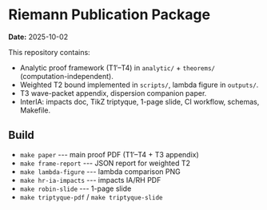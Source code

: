 # Riemann Publication Package

**Date:** 2025-10-02

This repository contains:
- Analytic proof framework (T1′–T4) in `analytic/` + `theorems/` (computation-independent).
- Weighted T2 bound implemented in `scripts/`, lambda figure in `outputs/`.
- T3 wave-packet appendix, dispersion companion paper.
- InterIA: impacts doc, TikZ triptyque, 1-page slide, CI workflow, schemas, Makefile.

## Build
- `make paper` --- main proof PDF (T1′–T4 + T3 appendix)
- `make frame-report` --- JSON report for weighted T2
- `make lambda-figure` --- lambda comparison PNG
- `make hr-ia-impacts` --- impacts IA/RH PDF
- `make robin-slide` --- 1-page slide
- `make triptyque-pdf` / `make triptyque-slide`
